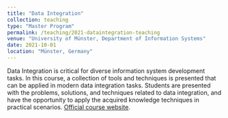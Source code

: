 ```yaml
---
title: "Data Integration"
collection: teaching
type: "Master Program"
permalink: /teaching/2021-dataintegration-teaching
venue: "University of Münster, Department of Information Systems"
date: 2021-10-01
location: "Münster, Germany"
---
```


Data Integration is critical for diverse information system development tasks. In this
course, a collection of tools and techniques is presented that can be applied in modern data
integration tasks. Students are presented with the problems, solutions, and techniques related to data integration, and have the opportunity to apply the acquired knowledge techniques in practical scenarios. [Official course website](https://www.wi.uni-muenster.de/student-affairs/course-offerings/365168).
